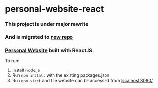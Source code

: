# personal-website-react

### This project is under major rewrite
### And is migrated to [new repo](https://github.com/devilhtc/personal-website-do)

### [Personal Website](#) built with ReactJS.

To run:

1. Install node.js
2. Run ```npm install``` with the existing packages.json
3. Run ```npm start``` and the website can be accessed from [localhost:8080/](localhost:8080/)
